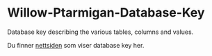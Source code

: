 # Willow-Ptarmigan-Database-Key
Database key describing the various tables, columns and values.

Du finner <a href="file:///C:/Users/markus.israelsen/OneDrive%20-%20NINA/GitHub/Willow%20Ptarmigan%20Database%20Key/Willow-Ptarmigan-Database-Key/docs/databasekey.html#Introduction">nettsiden</a> som viser database key her.

